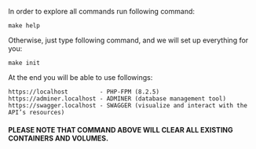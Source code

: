 In order to explore all commands run following command:

``` 
make help 
```

Otherwise, just type following command, and we will set up everything for you:

```
make init
```

At the end you will be able to use followings:

```
https://localhost         - PHP-FPM (8.2.5)
https://adminer.localhost - ADMINER (database management tool)
https://swagger.localhost - SWAGGER (visualize and interact with the API’s resources)
```

#### PLEASE NOTE THAT COMMAND ABOVE WILL CLEAR ALL EXISTING CONTAINERS AND VOLUMES.